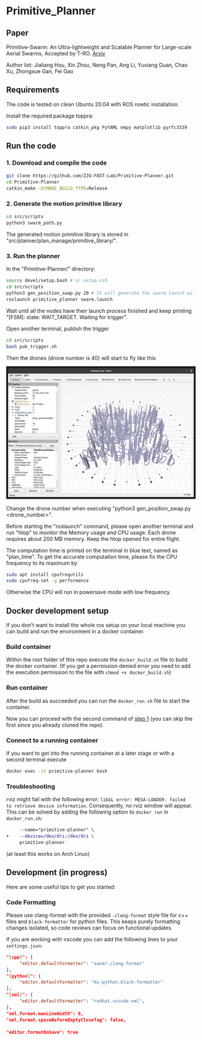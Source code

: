 # Primitive_Planner

## Paper

Primitive-Swarm: An Ultra-lightweight and Scalable Planner for Large-scale Aerial Swarms, Accepted by T-RO. [Arxiv](https://arxiv.org/abs/2502.16887)

Author list: Jialiang Hou, Xin Zhou, Neng Pan, Ang Li, Yuxiang Guan, Chao Xu, Zhongxue Gan, Fei Gao

## Requirements

The code is tested on clean Ubuntu 20.04 with ROS noetic installation.

Install the required package toppra:

```bash
sudo pip3 install toppra catkin_pkg PyYAML empy matplotlib pyrfc3339
```

## Run the code

### 1. Download and compile the code

```bash
git clone https://github.com/ZJU-FAST-Lab/Primitive-Planner.git
cd Primitive-Planner
catkin_make -DCMAKE_BUILD_TYPE=Release
```

### 2. Generate the motion primitive library

```bash
cd src/scripts
python3 swarm_path.py
```

The generated motion primitive library is stored in "src/planner/plan_manage/primitive_library/".

### 3. Run the planner

In the "Primitive-Planner/" directory:

```bash
source devel/setup.bash # or setup.zsh
cd src/scripts
python3 gen_position_swap.py 20 # It will generate the swarm.launch with 20 drones
roslaunch primitive_planner swarm.launch
```

Wait until all the nodes have their launch process finished and keep printing "[FSM]: state: WAIT_TARGET. Waiting for trigger".

Open another terminal, publish the trigger

```bash
cd src/scripts
bash pub_trigger.sh
```

Then the drones (drone number is 40) will start to fly like this
<p align = "center">
<img src="misc/40_drone.gif" width = "500" height = "347" border="5" />
</p>

Change the drone number when executing "python3 gen_position_swap.py <drone_number>".

Before starting the "roslaunch" command, please open another terminal and run "htop" to monitor the Memory usage and CPU usage. Each drone requires about 200 MB memory. Keep the htop opened for entire flight.

The computation time is printed on the terminal in blue text, named as "plan_time".
To get the accurate computation time, please fix the CPU frequency to its maximum by

```bash
sudo apt install cpufrequtils
sudo cpufreq-set -g performance
```

Otherwise the CPU will run in powersave mode with low frequency.

## Docker development setup

If you don't want to install the whole ros setup on your local machine you can build and run the environment in a docker container.

### Build container

Within the root folder of this repo execute the `docker_build.sh` file to build the docker container. (If you get a permission denied error you need to add the execution permission to the file with `chmod +x docker_build.sh`)

### Run container

After the build as succeeded you can run the `docker_run.sh` file to start the container.

Now you can proceed with the second command of [step 1](#1-download-and-compile-the-code) (you can skip the first since you already cloned the repo).

### Connect to a running container

If you want to get into the running container at a later stage or with a second terminal execute

```bash
docker exec -it primitive-planner bash
```

### Troubleshooting

rviz might fail with the following error: `libGL error: MESA-LOADER: failed to retrieve device information`. Consequently, no rviz window will appear. This can be solved by adding the following option to `docker run` in `docker_run.sh`:

```diff
     --name="primitive-planner" \
+    --device=/dev/dri:/dev/dri \
     primitive-planner
```

(at least this works on Arch Linux)

## Development (in progress)

Here are some useful tips to get you started:

### Code Formatting

Please use clang-format with the provided `.clang-format` style file for c++ files and `black-formatter` for python files. This keeps purely formatting changes isolated, so code reviews can focus on functional updates.

If you are working with vscode you can add the following lines to your `settings.json`:

```json
"[cpp]": {
     "editor.defaultFormatter": "xaver.clang-format"
},
"[python]": {
     "editor.defaultFormatter": "ms-python.black-formatter"
},
"[xml]": {
     "editor.defaultFormatter": "redhat.vscode-xml",
},
"xml.format.maxLineWidth": 0,
"xml.format.spaceBeforeEmptyCloseTag": false,

"editor.formatOnSave": true
```
